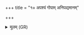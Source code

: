 +++
title = "१० अपश्यं गोपाम् अनिपद्यमानम्"

+++
<details><summary>मूलम् (GR)</summary>

अपश्यं गोपाम् अनिपद्यमानम्  
आ च परा च पथिभिश् चरन्तम् ।  
स सध्रीचीः स विषूचीर् वसान  
आ वरीवर्ति भुवनेष्व् अन्तः ॥
</details>